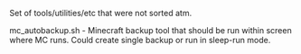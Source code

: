 Set of tools/utilities/etc that were not sorted atm.

mc_autobackup.sh - Minecraft backup tool that should be run within screen where MC runs. Could create single backup or run in sleep-run mode.

